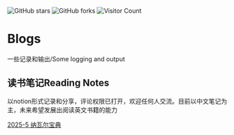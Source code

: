 ![GitHub stars](https://img.shields.io/github/stars/yanptang/blogs?style=social)
![GitHub forks](https://img.shields.io/github/forks/yanptang/blogs)
![Visitor Count](https://komarev.com/ghpvc/?username=yanptang)

# Blogs
一些记录和输出/Some logging and output

## 读书笔记Reading Notes
以notion形式记录和分享，评论权限已打开，欢迎任何人交流。目前以中文笔记为主，未来希望发展出阅读英文书籍的能力

[2025-5 纳瓦尔宝典](https://www.notion.so/202505-1f3b07927a0d8078a9e2e93db9a7ed46?pvs=4)

